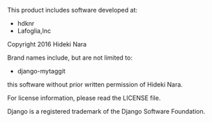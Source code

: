 This product includes software developed at:

* hdknr
* Lafoglia,Inc

Copyright 2016  Hideki Nara

Brand names include, but are not limited to:

* django-mytaggit
 
this software without prior written permission of Hideki Nara.

For license information, please read the LICENSE file.

Django is a registered trademark of the Django Software Foundation.
